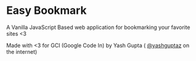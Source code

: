 # Easy Bookmark
A Vanilla JavaScript Based web application for bookmarking your favorite sites <3

Made with <3 for GCI (Google Code In)
by Yash Gupta ( [@yashguptaz](https://twitter.com/yashguptaz) on the internet)
